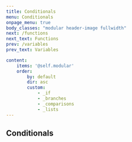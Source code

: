```yaml
---
title: Conditionals
menu: Conditionals
onpage_menu: true
body_classes: "modular header-image fullwidth"
next: /functions
next_text: Functions
prev: /variables
prev_text: Variables

content:
    items: '@self.modular'
    order:
        by: default
        dir: asc
        custom:
            - _if
            - _branches
            - _comparisons
            - _lists
---
```


## Conditionals
